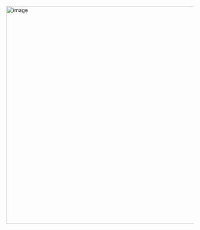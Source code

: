 <img width="1346" height="584" alt="image" src="https://github.com/user-attachments/assets/76997d2d-89db-4e91-842d-d8054535f43c" />
